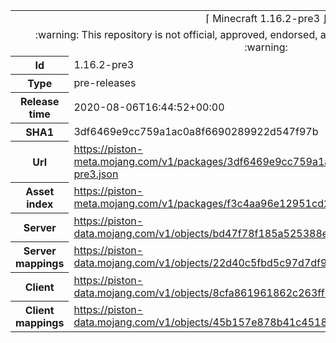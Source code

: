 <html><table>
<tr><td colspan="2" align="center"><img width="0" height="0"><br/>⌈ Minecraft 1.16.2-pre3 ⌋<br/><img width="0" height="0"></td></tr>
<tr><td colspan="2" align="center"><img width="0" height="0"><br/>
:warning: This repository is not official, approved, endorsed, associated or connected with Mojang :warning:
<br/><img width="0" height="0"></td></tr>
<tr><th>Id</th><td>1.16.2-pre3</td></tr>
<tr><th>Type</th><td>pre-releases</td></tr>
<tr><th>Release time</th><td>2020-08-06T16:44:52+00:00</td></tr>
<tr><th>SHA1</th><td>3df6469e9cc759a1ac0a8f6690289922d547f97b</td></tr>
<tr><th>Url</th><td><a href="https://piston-meta.mojang.com/v1/packages/3df6469e9cc759a1ac0a8f6690289922d547f97b/1.16.2-pre3.json">https://piston-meta.mojang.com/v1/packages/3df6469e9cc759a1ac0a8f6690289922d547f97b/1.16.2-pre3.json</a></td></tr>
<tr><th>Asset index</th><td><a href="https://piston-meta.mojang.com/v1/packages/f3c4aa96e12951cd2781b3e1c0e8ab82bf719cf2/1.16.json">https://piston-meta.mojang.com/v1/packages/f3c4aa96e12951cd2781b3e1c0e8ab82bf719cf2/1.16.json</a></td></tr>
<tr><th>Server</th><td><a href="https://piston-data.mojang.com/v1/objects/bd47f78f185a525388e446aa44975c147057ebbd/server.jar">https://piston-data.mojang.com/v1/objects/bd47f78f185a525388e446aa44975c147057ebbd/server.jar</a></td></tr>
<tr><th>Server mappings</th><td><a href="https://piston-data.mojang.com/v1/objects/22d40c5fbd5c97d7df94369c13bc72f28ff2bd61/server.txt">https://piston-data.mojang.com/v1/objects/22d40c5fbd5c97d7df94369c13bc72f28ff2bd61/server.txt</a></td></tr>
<tr><th>Client</th><td><a href="https://piston-data.mojang.com/v1/objects/8cfa861961862c263ff80f2f6478535fd1ed7d8b/client.jar">https://piston-data.mojang.com/v1/objects/8cfa861961862c263ff80f2f6478535fd1ed7d8b/client.jar</a></td></tr>
<tr><th>Client mappings</th><td><a href="https://piston-data.mojang.com/v1/objects/45b157e878b41c45187fa0a3acee6d2e7ae8a782/client.txt">https://piston-data.mojang.com/v1/objects/45b157e878b41c45187fa0a3acee6d2e7ae8a782/client.txt</a></td></tr>
</table></html>